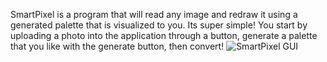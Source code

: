 SmartPixel is a program that will read any image and redraw it using a generated palette that is visualized to you.
Its super simple! You start by uploading a photo into the application through a button, generate a palette that you like with the generate button, then convert!
![SmartPixel GUI](https://i.imgur.com/VOJIISZ.png)
